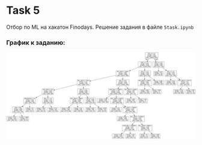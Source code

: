 # Task 5

Отбор по ML на хакатон Finodays. Решение задания в файле `5task.ipynb`

### График к заданию:
![dtree_render](dtree_render.png)